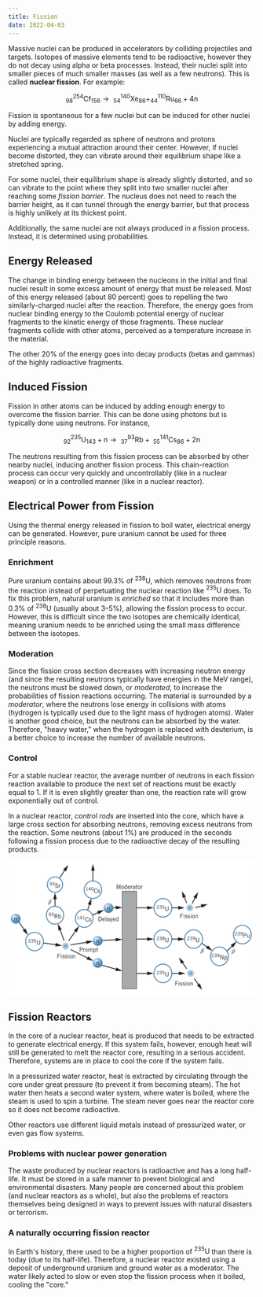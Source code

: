 ```yaml
---
title: Fission
date: 2022-04-03
---
```


Massive nuclei can be produced in accelerators by colliding projectiles and targets. Isotopes of massive elements tend to be radioactive, however they do not decay using alpha or beta processes. Instead, their nuclei split into smaller pieces of much smaller masses (as well as a few neutrons). This is called **nuclear fission**. For example:

$$^{254}_{98}\text{Cf}_{156}\rightarrow~^{140}_{54}\text{Xe}_{86}+^{110}_{44}\text{Ru}_{66}+4\text{n}$$

Fission is spontaneous for a few nuclei but can be induced for other nuclei by adding energy.

Nuclei are typically regarded as sphere of neutrons and protons experiencing a mutual attraction around their center. However, if nuclei become distorted, they can vibrate around their equilibrium shape like a stretched spring.

For some nuclei, their equilibrium shape is already slightly distorted, and so can vibrate to the point where they split into two smaller nuclei after reaching some *fission barrier*. The nucleus does not need to reach the barrier height, as it can tunnel through the energy barrier, but that process is highly unlikely at its thickest point.

Additionally, the same nuclei are not always produced in a fission process. Instead, it is determined using probabilities.

## Energy Released

The change in binding energy between the nucleons in the initial and final nuclei result in some excess amount of energy that must be released. Most of this energy released (about 80 percent) goes to repelling the two similarly-charged nuclei after the reaction. Therefore, the energy goes from nuclear binding energy to the Coulomb potential energy of nuclear fragments to the kinetic energy of those fragments. These nuclear fragments collide with other atoms, perceived as a temperature increase in the material.

The other 20% of the energy goes into decay products (betas and gammas) of the highly radioactive fragments.

## Induced Fission

Fission in other atoms can be induced by adding enough energy to overcome the fission barrier. This can be done using photons but is typically done using neutrons. For instance,

$$^{235}_{92}\text{U}_{143}+\text{n}\rightarrow~^{93}_{37}\text{Rb}+~^{141}_{55}\text{Cs}_{86}+2\text{n}$$

The neutrons resulting from this fission process can be absorbed by other nearby nuclei, inducing another fission process. This chain-reaction process can occur very quickly and uncontrollably (like in a nuclear weapon) or in a controlled manner (like in a nuclear reactor).

## Electrical Power from Fission

Using the thermal energy released in fission to boil water, electrical energy can be generated. However, pure uranium cannot be used for three principle reasons.

### Enrichment

Pure uranium contains about 99.3% of $^{238}\text{U}$, which removes neutrons from the reaction instead of perpetuating the nuclear reaction like $^{235}\text{U}$ does. To fix this problem, natural uranium is *enriched* so that it includes more than 0.3% of $^{238}\text{U}$ (usually about 3–5%), allowing the fission process to occur. However, this is difficult since the two isotopes are chemically identical, meaning uranium needs to be enriched using the small mass difference between the isotopes.

### Moderation

Since the fission cross section decreases with increasing neutron energy (and since the resulting neutrons typically have energies in the $\text{MeV}$ range), the neutrons must be slowed down, or *moderated*, to increase the probabilities of fission reactions occurring. The material is surrounded by a *moderator*, where the neutrons lose energy in collisions with atoms (hydrogen is typically used due to the light mass of hydrogen atoms). Water is another good choice, but the neutrons can be absorbed by the water. Therefore, "heavy water," when the hydrogen is replaced with deuterium, is a better choice to increase the number of available neutrons.

### Control

For a stable nuclear reactor, the average number of neutrons in each fission reaction available to produce the next set of reactions must be exactly equal to 1. If it is even slightly greater than one, the reaction rate will grow exponentially out of control.

In a nuclear reactor, *control rods* are inserted into the core, which have a large cross section for absorbing neutrons, removing excess neutrons from the reaction. Some neutrons (about 1%) are produced in the seconds following a fission process due to the radioactive decay of the resulting products.

![Nuclear fission](../../images/nuclear-fission.jpeg)

## Fission Reactors

In the core of a nuclear reactor, heat is produced that needs to be extracted to generate electrical energy. If this system fails, however, enough heat will still be generated to melt the reactor core, resulting in a serious accident. Therefore, systems are in place to cool the core if the system fails.

In a pressurized water reactor, heat is extracted by circulating through the core under great pressure (to prevent it from becoming steam). The hot water then heats a second water system, where water is boiled, where the steam is used to spin a turbine. The steam never goes near the reactor core so it does not become radioactive.

Other reactors use different liquid metals instead of pressurized water, or even gas flow systems.

### Problems with nuclear power generation

The waste produced by nuclear reactors is radioactive and has a long half-life. It must be stored in a safe manner to prevent biological and environmental disasters. Many people are concerned about this problem (and nuclear reactors as a whole), but also the problems of reactors themselves being designed in ways to prevent issues with natural disasters or terrorism.

### A naturally occurring fission reactor

In Earth's history, there used to be a higher proportion of $^{235}\text{U}$ than there is today (due to its half-life). Therefore, a nuclear reactor existed using a deposit of underground uranium and ground water as a moderator. The water likely acted to slow or even stop the fission process when it boiled, cooling the "core."